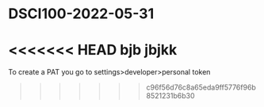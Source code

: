 # DSCI100-2022-05-31
<<<<<<< HEAD
bjb
jbjkk
=======

To create a PAT you go to settings>developer>personal token
>>>>>>> c96f56d76c8a65eda9ff5776f96b8521231b6b30
